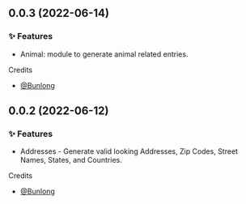 ## 0.0.3 (2022-06-14)

### ✨ Features

  * Animal: module to generate animal related entries.

Credits

* [@Bunlong](https://github.com/Bunlong)

## 0.0.2 (2022-06-12)

### ✨ Features

  * Addresses - Generate valid looking Addresses, Zip Codes, Street Names, States, and Countries.

Credits

* [@Bunlong](https://github.com/Bunlong)
